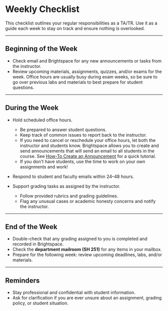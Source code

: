 # Weekly Checklist

This checklist outlines your regular responsibilities as a TA/TR. Use it as a guide each week to stay on track and ensure nothing is overlooked.

---
## Beginning of the Week

- Check email and Brightspace for any new announcements or tasks from the instructor.
- Review upcoming materials, assignments, quizzes, and/or exams for the week. Office hours are usually busy during exam weeks, so be sure to go over previous labs and materials to best prepare for student questions.

---
## During the Week

- Hold scheduled office hours.  
    - Be prepared to answer student questions. 
    - Keep track of common issues to report back to the instructor.
    - If you need to cancel or reschedule your office hours, let both the instructor and students know. Brightspace allows you to create and send announcements that will send an email to all students in the course. See [How-To Create an Announcement](/5%20Resources/How-Tos/How-To%20Create%20an%20Announcement.md) for a quick tutorial.
    - If you don't have students, use the time to work on your own assignments and work!

- Respond to student and faculty emails within 24–48 hours. 
- Support grading tasks as assigned by the instructor.  
    - Follow provided rubrics and grading guidelines.  
    - Flag any unusual cases or academic honesty concerns and notify the instructor.

---
## End of the Week

- Double-check that any grading assigned to you is completed and recorded in Brightspace.  
- Check the **department mailroom (SH 251)** for any items in your mailbox. 
- Prepare for the following week: review upcoming deadlines, labs, and/or materials. 

---
## Reminders

- Stay professional and confidential with student information.  
- Ask for clarification if you are ever unsure about an assignment, grading policy, or student situation. 
